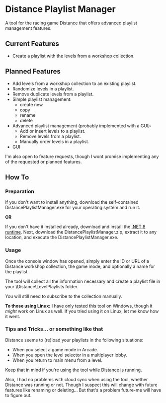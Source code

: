 # Distance Playlist Manager

A tool for the racing game Distance that offers advanced playlist management features.

## Current Features

- Create a playlist with the levels from a workshop collection.

## Planned Features

- Add levels from a workshop collection to an existing playlist.
- Randomize levels in a playlist.
- Remove duplicate levels from a playlist.
- Simple playlist management:
  - create new
  - copy
  - rename
  - delete
- Advanced playlist management (probably implemented with a GUI):
  - Add or insert levels to a playlist.
  - Remove levels from a playlist.
  - Manually order levels in a playlist.
- GUI

I'm also open to feature requests, though I wont promise implementing any of the requested or planned features.

## How To

### Preparation

If you don't want to install anything, download the self-contained DistancePlaylistManager.exe for your operating system and run it.

**OR**

If you don't have it installed already, download and install the [.NET 8 runtime](https://dotnet.microsoft.com/en-us/download). Next, download the DistancePlaylistManager.zip, extract it to any location, and execute the DistancePlaylistManager.exe.

### Usage

Once the console window has opened, simply enter the ID or URL of a Distance workshop collection, the game mode, and optionally a name for the playlist.

The tool will collect all the information necessary and create a playlist file in your \Distance\LevelPlaylists folder.

You will still need to subscribe to the collection manually.

**To those using Linux:** I have only tested this tool on Windows, though it *might* work on Linux as well. If you tried using it on Linux, let me know how it went.

### Tips and Tricks... or something like that

Distance seems to (re)load your playlists in the following situations:

- When you select a game mode in Arcade.
- When you open the level selector in a multiplayer lobby.
- When you return to main menu from a level.

Keep that in mind if you're using the tool while Distance is running.

Also, I had no problems with cloud sync when using the tool, whether Distance was running or not. Though I suspect this will change with future features like renaming or deleting... But that's a problem future-me will have to figure out.

